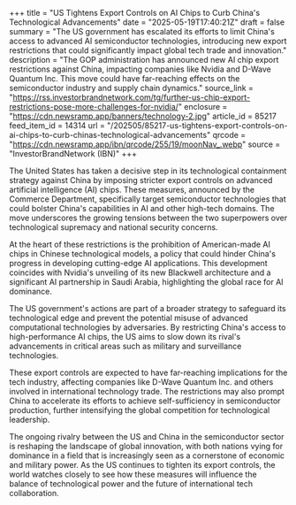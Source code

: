 +++
title = "US Tightens Export Controls on AI Chips to Curb China's Technological Advancements"
date = "2025-05-19T17:40:21Z"
draft = false
summary = "The US government has escalated its efforts to limit China's access to advanced AI semiconductor technologies, introducing new export restrictions that could significantly impact global tech trade and innovation."
description = "The GOP administration has announced new AI chip export restrictions against China, impacting companies like Nvidia and D-Wave Quantum Inc. This move could have far-reaching effects on the semiconductor industry and supply chain dynamics."
source_link = "https://rss.investorbrandnetwork.com/tg/further-us-chip-export-restrictions-pose-more-challenges-for-nvidia/"
enclosure = "https://cdn.newsramp.app/banners/technology-2.jpg"
article_id = 85217
feed_item_id = 14314
url = "/202505/85217-us-tightens-export-controls-on-ai-chips-to-curb-chinas-technological-advancements"
qrcode = "https://cdn.newsramp.app/ibn/qrcode/255/19/moonNav_.webp"
source = "InvestorBrandNetwork (IBN)"
+++

<p>The United States has taken a decisive step in its technological containment strategy against China by imposing stricter export controls on advanced artificial intelligence (AI) chips. These measures, announced by the Commerce Department, specifically target semiconductor technologies that could bolster China's capabilities in AI and other high-tech domains. The move underscores the growing tensions between the two superpowers over technological supremacy and national security concerns.</p><p>At the heart of these restrictions is the prohibition of American-made AI chips in Chinese technological models, a policy that could hinder China's progress in developing cutting-edge AI applications. This development coincides with Nvidia's unveiling of its new Blackwell architecture and a significant AI partnership in Saudi Arabia, highlighting the global race for AI dominance.</p><p>The US government's actions are part of a broader strategy to safeguard its technological edge and prevent the potential misuse of advanced computational technologies by adversaries. By restricting China's access to high-performance AI chips, the US aims to slow down its rival's advancements in critical areas such as military and surveillance technologies.</p><p>These export controls are expected to have far-reaching implications for the tech industry, affecting companies like D-Wave Quantum Inc. and others involved in international technology trade. The restrictions may also prompt China to accelerate its efforts to achieve self-sufficiency in semiconductor production, further intensifying the global competition for technological leadership.</p><p>The ongoing rivalry between the US and China in the semiconductor sector is reshaping the landscape of global innovation, with both nations vying for dominance in a field that is increasingly seen as a cornerstone of economic and military power. As the US continues to tighten its export controls, the world watches closely to see how these measures will influence the balance of technological power and the future of international tech collaboration.</p>